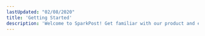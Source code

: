 ```yaml
---
lastUpdated: "02/08/2020"
title: 'Getting Started'
description: 'Welcome to SparkPost! Get familiar with our product and explore its features.'
---
```

